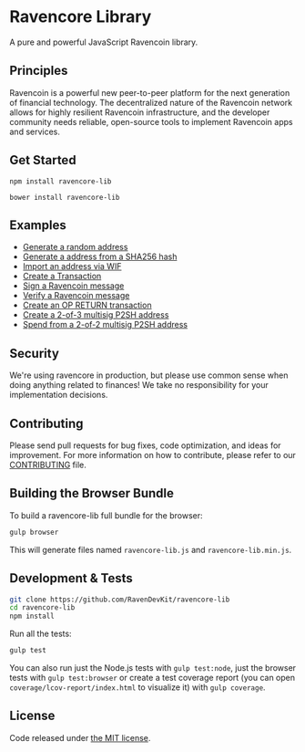 Ravencore Library
=======

A pure and powerful JavaScript Ravencoin library.

## Principles

Ravencoin is a powerful new peer-to-peer platform for the next generation of financial technology. The decentralized nature of the Ravencoin network allows for highly resilient Ravencoin infrastructure, and the developer community needs reliable, open-source tools to implement Ravencoin apps and services.

## Get Started

```
npm install ravencore-lib
```

```
bower install ravencore-lib
```

## Examples

* [Generate a random address](https://github.com/RavenDevKit/ravencore-lib/blob/master/docs/examples.md#generate-a-random-address)
* [Generate a address from a SHA256 hash](https://github.com/RavenDevKit/ravencore-lib/blob/master/docs/examples.md#generate-a-address-from-a-sha256-hash)
* [Import an address via WIF](https://github.com/RavenDevKit/ravencore-lib/blob/master/docs/examples.md#import-an-address-via-wif)
* [Create a Transaction](https://github.com/RavenDevKit/ravencore-lib/blob/master/docs/examples.md#create-a-transaction)
* [Sign a Ravencoin message](https://github.com/RavenDevKit/ravencore-lib/blob/master/docs/examples.md#sign-a-ravencoin-message)
* [Verify a Ravencoin message](https://github.com/RavenDevKit/ravencore-lib/blob/master/docs/examples.md#verify-a-ravencoin-message)
* [Create an OP RETURN transaction](https://github.com/RavenDevKit/ravencore-lib/blob/master/docs/examples.md#create-an-op-return-transaction)
* [Create a 2-of-3 multisig P2SH address](https://github.com/RavenDevKit/ravencore-lib/blob/master/docs/examples.md#create-a-2-of-3-multisig-p2sh-address)
* [Spend from a 2-of-2 multisig P2SH address](https://github.com/RavenDevKit/ravencore-lib/blob/master/docs/examples.md#spend-from-a-2-of-2-multisig-p2sh-address)


## Security

We're using ravencore in production, but please use common sense when doing anything related to finances! We take no responsibility for your implementation decisions.

## Contributing

Please send pull requests for bug fixes, code optimization, and ideas for improvement. For more information on how to contribute, please refer to our [CONTRIBUTING](https://github.com/RavenDevKit/ravencore-lib/blob/master/CONTRIBUTING.md) file.

## Building the Browser Bundle

To build a ravencore-lib full bundle for the browser:

```sh
gulp browser
```

This will generate files named `ravencore-lib.js` and `ravencore-lib.min.js`.

## Development & Tests

```sh
git clone https://github.com/RavenDevKit/ravencore-lib
cd ravencore-lib
npm install
```

Run all the tests:

```sh
gulp test
```

You can also run just the Node.js tests with `gulp test:node`, just the browser tests with `gulp test:browser`
or create a test coverage report (you can open `coverage/lcov-report/index.html` to visualize it) with `gulp coverage`.

## License

Code released under [the MIT license](https://github.com/RavenDevKit/ravencore-lib/blob/master/LICENSE).
